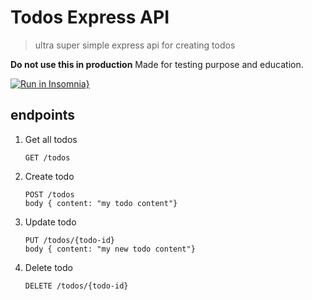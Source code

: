 # Todos Express API

> ultra super simple express api for creating todos

**Do not use this in production**
Made for testing purpose and education. 


[![Run in Insomnia}](https://insomnia.rest/images/run.svg)](https://insomnia.rest/run/?label=Todos%20Express%20API&uri=https%3A%2F%2Fgithub.com%2Ffernandobelotto%2Ftodos-express-api%2Fblob%2Fmaster%2Finsomnia.json)

## endpoints

1. Get all todos 

    ```
    GET /todos
    ```

2. Create todo

    ```
    POST /todos
    body { content: "my todo content"}
    ```

3. Update todo

    ```
    PUT /todos/{todo-id}
    body { content: "my new todo content"}
    ```
4. Delete todo

    ```
    DELETE /todos/{todo-id}
    ```
